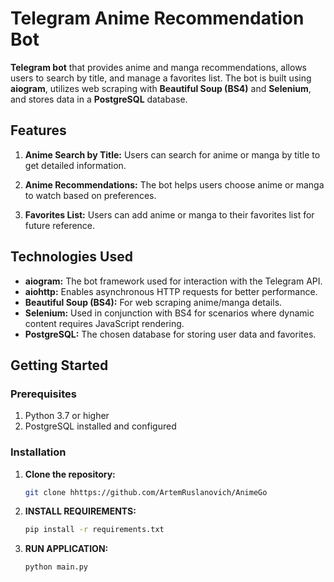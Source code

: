 # Telegram Anime Recommendation Bot

**Telegram bot** that provides anime and manga recommendations, allows users to search by title, and manage a favorites list. The bot is built using **aiogram**, utilizes web scraping with **Beautiful Soup (BS4)** and **Selenium**, and stores data in a **PostgreSQL** database.

## Features

1. **Anime Search by Title:** Users can search for anime or manga by title to get detailed information.

2. **Anime Recommendations:** The bot helps users choose anime or manga to watch based on preferences.

3. **Favorites List:** Users can add anime or manga to their favorites list for future reference.

## Technologies Used

- **aiogram:** The bot framework used for interaction with the Telegram API.
- **aiohttp:** Enables asynchronous HTTP requests for better performance.
- **Beautiful Soup (BS4):** For web scraping anime/manga details.
- **Selenium:** Used in conjunction with BS4 for scenarios where dynamic content requires JavaScript rendering.
- **PostgreSQL:** The chosen database for storing user data and favorites.

## Getting Started

### Prerequisites

1. Python 3.7 or higher
2. PostgreSQL installed and configured

### Installation

1. **Clone the repository:**

   ```bash
   git clone hhttps://github.com/ArtemRuslanovich/AnimeGo

2. **INSTALL REQUIREMENTS:**

   ```bash
   pip install -r requirements.txt

3. **RUN APPLICATION:**

   ```bash
   python main.py